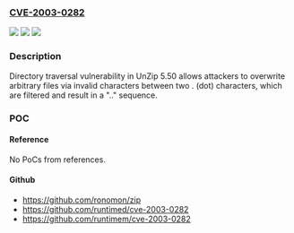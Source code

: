 ### [CVE-2003-0282](https://cve.mitre.org/cgi-bin/cvename.cgi?name=CVE-2003-0282)
![](https://img.shields.io/static/v1?label=Product&message=n%2Fa&color=blue)
![](https://img.shields.io/static/v1?label=Version&message=n%2Fa&color=blue)
![](https://img.shields.io/static/v1?label=Vulnerability&message=n%2Fa&color=brighgreen)

### Description

Directory traversal vulnerability in UnZip 5.50 allows attackers to overwrite arbitrary files via invalid characters between two . (dot) characters, which are filtered and result in a ".." sequence.

### POC

#### Reference
No PoCs from references.

#### Github
- https://github.com/ronomon/zip
- https://github.com/runtimed/cve-2003-0282
- https://github.com/runtimem/cve-2003-0282

